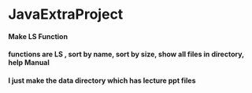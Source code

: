 # JavaExtraProject

#### Make LS Function
#### functions are LS , sort by name, sort by size, show all files in directory, help Manual

#### I just make the data directory which has lecture ppt files
